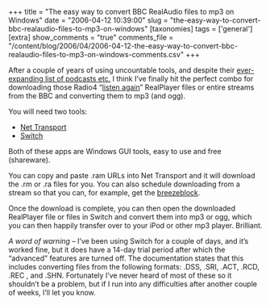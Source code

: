 +++
title = "The easy way to convert BBC RealAudio files to mp3 on Windows"
date = "2006-04-12 10:39:00"
slug = "the-easy-way-to-convert-bbc-realaudio-files-to-mp3-on-windows"
[taxonomies]
tags = ['general']
[extra]
show_comments = "true"
comments_file = "/content/blog/2006/04/2006-04-12-the-easy-way-to-convert-bbc-realaudio-files-to-mp3-on-windows-comments.csv"
+++

After a couple of years of using uncountable tools, and despite their [ever-expanding list of podcasts etc.](http://www.bbc.co.uk/radio/downloadtrial/ "BBC Radio Download and Podcast trial") I think I’ve finally hit the perfect combo for downloading those Radio4 “[listen again](http://www.bbc.co.uk/radio4/progs/listenagain.shtml)” RealPlayer files or entire streams from the BBC and converting them to mp3 (and ogg).

You will need two tools:

- [Net Transport](http://www.xi-soft.com/default.htm)
- [Switch](http://www.nch.com.au/switch/)

Both of these apps are Windows GUI tools, easy to use and free (shareware).

You can copy and paste .ram URLs into Net Transport and it will download the .rm or .ra files for you. You can also schedule downloading from a stream so that you can, for example, get the [breezeblock](http://www.bbc.co.uk/radio1/maryannehobbs/index.shtml).

Once the download is complete, you can then open the downloaded RealPlayer file or files in Switch and convert them into mp3 or ogg, which you can then happily transfer over to your iPod or other mp3 player. Brilliant.

*A word of warning –* I’ve been using Switch for a couple of days, and it’s worked fine, but it does have a 14-day trial period after which the “advanced” features are turned off. The documentation states that this includes converting files from the following formats: .DSS, .SRI, .ACT, .RCD, .REC , and .SHN. Fortunately I’ve never heard of most of these so it shouldn’t be a problem, but if I run into any difficulties after another couple of weeks, I’ll let you know.
